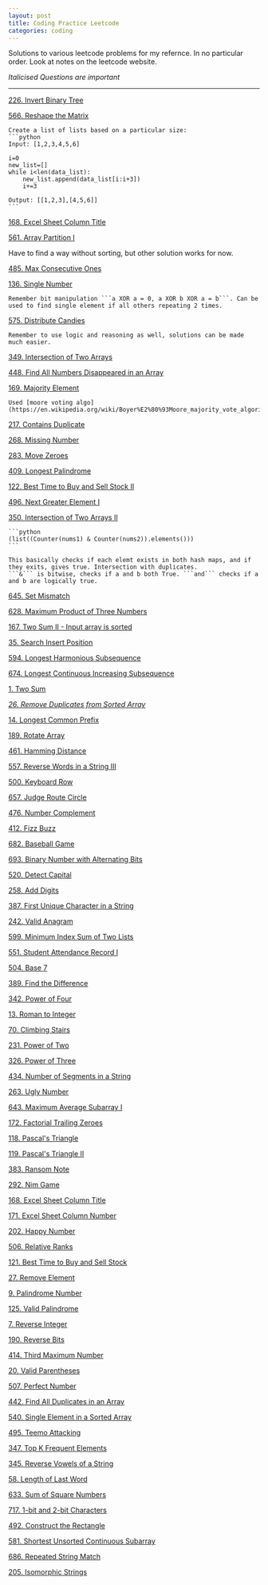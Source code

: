 ```yaml
---
layout: post
title: Coding Practice Leetcode
categories: coding
---
```


Solutions to various leetcode problems for my refernce. In no particular order. Look at notes on the leetcode website. 

*Italicised Questions are important*

---

[226. Invert Binary Tree](https://leetcode.com/problems/invert-binary-tree/description/)

[566. Reshape the Matrix](https://leetcode.com/problems/reshape-the-matrix/description/)
	
	Create a list of lists based on a particular size:
	```python
	Input: [1,2,3,4,5,6]

	i=0
	new_list=[]
	while i<len(data_list):
		new_list.append(data_list[i:i+3])
		i+=3

	Output: [[1,2,3],[4,5,6]]
	```

[168. Excel Sheet Column Title](https://leetcode.com/problems/excel-sheet-column-title/description/)

[561. Array Partition I](https://leetcode.com/problems/array-partition-i/description/)

Have to find a way without sorting, but other solution works for now.

[485. Max Consecutive Ones](https://leetcode.com/problems/max-consecutive-ones/description/)

[136. Single Number](https://leetcode.com/problems/single-number/description/)

	Remember bit manipulation ```a XOR a = 0, a XOR b XOR a = b```. Can be used to find single element if all others repeating 2 times.

[575. Distribute Candies](https://leetcode.com/problems/distribute-candies/discuss/)
	
	Remember to use logic and reasoning as well, solutions can be made much easier.

[349. Intersection of Two Arrays](https://leetcode.com/problems/intersection-of-two-arrays/description/)

[448. Find All Numbers Disappeared in an Array](https://leetcode.com/problems/find-all-numbers-disappeared-in-an-array/description/)

[169. Majority Element](https://leetcode.com/problems/majority-element/description/)
	
	Used [moore voting algo](https://en.wikipedia.org/wiki/Boyer%E2%80%93Moore_majority_vote_algorithm)

[217. Contains Duplicate](https://leetcode.com/problems/contains-duplicate/description/)

[268. Missing Number](https://leetcode.com/problems/missing-number/description/)

[283. Move Zeroes](https://leetcode.com/problems/move-zeroes/description/)

[409. Longest Palindrome](https://leetcode.com/problems/longest-palindrome/description/)

[122. Best Time to Buy and Sell Stock II](https://leetcode.com/problems/best-time-to-buy-and-sell-stock-ii/description/)

[496. Next Greater Element I](https://leetcode.com/problems/next-greater-element-i/discuss/)

[350. Intersection of Two Arrays II](https://leetcode.com/problems/intersection-of-two-arrays-ii/description/)

	```python
	(list((Counter(nums1) & Counter(nums2)).elements()))
	```
	
	This basically checks if each elemt exists in both hash maps, and if they exits, gives true. Intersection with duplicates.
	```&``` is bitwise, checks if a and b both True. ```and``` checks if a and b are logically true.


[645. Set Mismatch](https://leetcode.com/problems/set-mismatch/description/)

[628. Maximum Product of Three Numbers](https://leetcode.com/problems/maximum-product-of-three-numbers/description/)

[167. Two Sum II - Input array is sorted](https://leetcode.com/problems/two-sum-ii-input-array-is-sorted/description/)

[35. Search Insert Position](https://leetcode.com/problems/search-insert-position/description/)

[594. Longest Harmonious Subsequence](https://leetcode.com/problems/longest-harmonious-subsequence/description/)

[674. Longest Continuous Increasing Subsequence](https://leetcode.com/problems/longest-continuous-increasing-subsequence/description/)

[1. Two Sum](https://leetcode.com/problems/two-sum/description/)

[*26. Remove Duplicates from Sorted Array*](https://leetcode.com/problems/remove-duplicates-from-sorted-array/description/)

[14. Longest Common Prefix](https://leetcode.com/problems/longest-common-prefix/description/)

[189. Rotate Array](https://leetcode.com/problems/rotate-array/description/)

[461. Hamming Distance](https://leetcode.com/problems/hamming-distance/description/)

[557. Reverse Words in a String III](https://leetcode.com/problems/reverse-words-in-a-string-iii/description/)

[500. Keyboard Row](https://leetcode.com/problems/keyboard-row/description/)

[657. Judge Route Circle](https://leetcode.com/problems/judge-route-circle/description/)

[476. Number Complement](https://leetcode.com/problems/number-complement/description/)

[412. Fizz Buzz](https://leetcode.com/problems/fizz-buzz/description/)

[682. Baseball Game](https://leetcode.com/problems/baseball-game/description/)

[693. Binary Number with Alternating Bits](https://leetcode.com/problems/binary-number-with-alternating-bits/description/)

[520. Detect Capital](https://leetcode.com/problems/detect-capital/description/)

[258. Add Digits](https://leetcode.com/problems/add-digits/description/)

[387. First Unique Character in a String](https://leetcode.com/problems/first-unique-character-in-a-string/description/)

[242. Valid Anagram](https://leetcode.com/problems/valid-anagram/description/)

[599. Minimum Index Sum of Two Lists](https://leetcode.com/problems/minimum-index-sum-of-two-lists/description/)

[551. Student Attendance Record I](https://leetcode.com/problems/student-attendance-record-i/description/)

[504. Base 7](https://leetcode.com/problems/base-7/discuss/)

[389. Find the Difference](https://leetcode.com/problems/find-the-difference/description/)

[342. Power of Four](https://leetcode.com/problems/power-of-four/description/)

[13. Roman to Integer](https://leetcode.com/problems/roman-to-integer/description/)

[70. Climbing Stairs](https://leetcode.com/problems/climbing-stairs/description/)

[231. Power of Two](https://leetcode.com/problems/power-of-two/description/)

[326. Power of Three](https://leetcode.com/problems/power-of-three/description/)

[434. Number of Segments in a String](https://leetcode.com/problems/number-of-segments-in-a-string/description/)

[263. Ugly Number](https://leetcode.com/problems/ugly-number/description/)

[643. Maximum Average Subarray I](https://leetcode.com/problems/maximum-average-subarray-i/description/)

[172. Factorial Trailing Zeroes](https://leetcode.com/problems/factorial-trailing-zeroes/description/)

[118. Pascal's Triangle](https://leetcode.com/problems/pascals-triangle/description/)

[119. Pascal's Triangle II](https://leetcode.com/problems/pascals-triangle-ii/description/)

[383. Ransom Note](https://leetcode.com/problems/ransom-note/discuss/)

[292. Nim Game](https://leetcode.com/problems/nim-game/description/)

[168. Excel Sheet Column Title](https://leetcode.com/problems/excel-sheet-column-title/discuss/)

[171. Excel Sheet Column Number](https://leetcode.com/problems/excel-sheet-column-number/discuss/)

[202. Happy Number](https://leetcode.com/problems/happy-number/description/)

[506. Relative Ranks](https://leetcode.com/problems/relative-ranks/description/)

[121. Best Time to Buy and Sell Stock](https://leetcode.com/problems/best-time-to-buy-and-sell-stock/description/)

[27. Remove Element](https://leetcode.com/problems/remove-element/description/)

[9. Palindrome Number](https://leetcode.com/problems/palindrome-number/description/)

[125. Valid Palindrome](https://leetcode.com/problems/valid-palindrome/description/)

[7. Reverse Integer](https://leetcode.com/problems/reverse-integer/description/)

[190. Reverse Bits](https://leetcode.com/problems/reverse-bits/description/)

[414. Third Maximum Number](https://leetcode.com/problems/third-maximum-number/description/)

[20. Valid Parentheses](https://leetcode.com/problems/valid-parentheses/discuss/)

[507. Perfect Number](https://leetcode.com/problems/perfect-number/description/)

[442. Find All Duplicates in an Array](https://leetcode.com/problems/find-all-duplicates-in-an-array/description/)

[540. Single Element in a Sorted Array](https://leetcode.com/problems/single-element-in-a-sorted-array/discuss/)

[495. Teemo Attacking](https://leetcode.com/problems/teemo-attacking/description/)

[347. Top K Frequent Elements](https://leetcode.com/problems/top-k-frequent-elements/discuss/)

[345. Reverse Vowels of a String](https://leetcode.com/problems/reverse-vowels-of-a-string/description/)

[58. Length of Last Word](https://leetcode.com/problems/length-of-last-word/description/)

[633. Sum of Square Numbers](https://leetcode.com/problems/sum-of-square-numbers/description/)

[717. 1-bit and 2-bit Characters](https://leetcode.com/problems/1-bit-and-2-bit-characters/description/)

[492. Construct the Rectangle](https://leetcode.com/problems/construct-the-rectangle/discuss/)

[581. Shortest Unsorted Continuous Subarray](https://leetcode.com/problems/shortest-unsorted-continuous-subarray/description/)

[686. Repeated String Match](https://leetcode.com/problems/repeated-string-match/description/)

[205. Isomorphic Strings](https://leetcode.com/problems/isomorphic-strings/description/)









